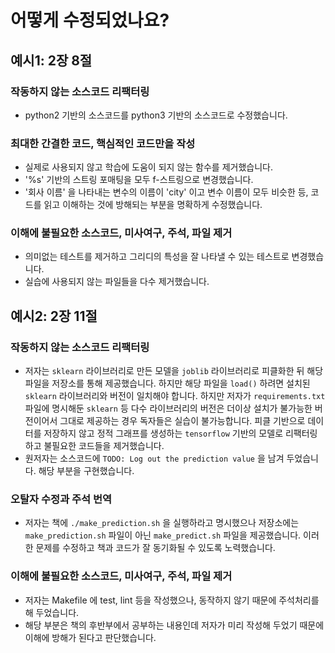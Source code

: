 # 어떻게 수정되었나요?

## 예시1: 2장 8절

### 작동하지 않는 소스코드 리팩터링

- python2 기반의 소스코드를 python3 기반의 소스코드로 수정했습니다.

### 최대한 간결한 코드, 핵심적인 코드만을 작성

- 실제로 사용되지 않고 학습에 도움이 되지 않는 함수를 제거했습니다.
- '%s' 기반의 스트링 포매팅을 모두 f-스트링으로 변경했습니다.
- '회사 이름' 을 나타내는 변수의 이름이 'city' 이고 변수 이름이 모두 비슷한 등, 코드를 읽고 이해하는 것에 방해되는 부분을 명확하게 수정했습니다.

### 이해에 불필요한 소스코드, 미사여구, 주석, 파일 제거

- 의미없는 테스트를 제거하고 그리디의 특성을 잘 나타낼 수 있는 테스트로 변경했습니다.
- 실습에 사용되지 않는 파일들을 다수 제거했습니다.

## 예시2: 2장 11절

### 작동하지 않는 소스코드 리팩터링

- 저자는 `sklearn` 라이브러리로 만든 모델을 `joblib` 라이브러리로 피클화한 뒤 해당 파일을 저장소를 통해 제공했습니다. 하지만 해당 파일을 `load()` 하려면 설치된 `sklearn` 라이브러리와 버전이 일치해야 합니다. 하지만 저자가 `requirements.txt` 파일에 명시해둔 `sklearn` 등 다수 라이브러리의 버전은 더이상 설치가 불가능한 버전이어서 그대로 제공하는 경우 독자들은 실습이 불가능합니다. 피클 기반으로 데이터를 저장하지 않고 정적 그래프를 생성하는 `tensorflow` 기반의 모델로 리팩터링하고 불필요한 코드들을 제거했습니다.
- 원저자는 소스코드에 `TODO: Log out the prediction value` 을 남겨 두었습니다. 해당 부분을 구현했습니다.

### 오탈자 수정과 주석 번역

- 저자는 책에 `./make_prediction.sh` 을 실행하라고 명시했으나 저장소에는 `make_prediction.sh` 파일이 아닌 `make_predict.sh` 파일을 제공했습니다. 이러한 문제를 수정하고 책과 코드가 잘 동기화될 수 있도록 노력했습니다.

### 이해에 불필요한 소스코드, 미사여구, 주석, 파일 제거

- 저자는 Makefile 에 test, lint 등을 작성했으나, 동작하지 않기 때문에 주석처리를 해 두었습니다.
- 해당 부분은 책의 후반부에서 공부하는 내용인데 저자가 미리 작성해 두었기 때문에 이해에 방해가 된다고 판단했습니다.
